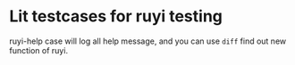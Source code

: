 # Lit testcases for ruyi testing

ruyi-help case will log all help message, and you can use ``diff`` find out new function of ruyi.
